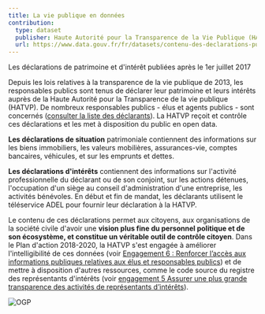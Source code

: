 ```yaml
---
title: La vie publique en données
contribution:
  type: dataset
  publisher: Haute Autorité pour la Transparence de la Vie Publique (HATPV)
  url: https://www.data.gouv.fr/fr/datasets/contenu-des-declarations-publiees-apres-le-1er-juillet-2017-au-format-xml/ 
---
```


Les déclarations de patrimoine et d'intérêt publiées après le 1er juillet 2017

<!--more-->

Depuis les lois relatives à la transparence de la vie publique de 2013, les responsables publics sont tenus de déclarer leur patrimoine et leurs intérêts auprès de la Haute Autorité pour la Transparence de la vie publique (HATVP). De nombreux responsables publics - élus et agents publics - sont concernés ([consulter la liste des déclarants](http://www.hatvp.fr/les-declarants-2/)). La HATVP reçoit et contrôle ces déclarations et les met à disposition du public en open data. 

**Les déclarations de situation** patrimoniale contiennent des informations sur les biens immobiliers, les valeurs mobilières, assurances-vie, comptes bancaires, véhicules, et sur les emprunts et dettes. 

**Les déclarations d'intérêts** contiennent des informations sur l'activité professionnelle du déclarant ou de son conjoint, sur les actions détenues, l'occupation d'un siège au conseil d'administration d'une entreprise, les activités bénévoles. En début et fin de mandat, les déclarants utilisent le téléservice ADEL pour fournir leur déclaration à la HATVP. 

Le contenu de ces déclarations permet aux citoyens, aux organisations de la société civile d'avoir une **vision plus fine du personnel politique et de son écosystème, et constitue un véritable outil de contrôle citoyen**. Dans le Plan d'action 2018-2020, la HATVP s'est engagée à améliorer l'intelligibilité de ces données (voir [Engagement 6 : Renforcer l’accès aux informations publiques relatives aux élus et responsables publics](https://gouvernement-ouvert.etalab.gouv.fr/pgo-concertation/topic/59b7d77ddb768b751899fd9d)) et de mettre à disposition d'autres ressources, comme le code source du registre des représentants d'intérêts (voir [engagement 5 Assurer une plus grande transparence des activités de représentants d’intérêts](https://gouvernement-ouvert.etalab.gouv.fr/pgo-concertation/topic/59b7d750db768b751899fd99)).

![OGP](https://www.etalab.gouv.fr/wp-content/uploads/2017/03/cropped-3193_OGP-1024x505-1.jpg)

<div data-udata-dataset-id="5979b06088ee380e9896013c"></div>
